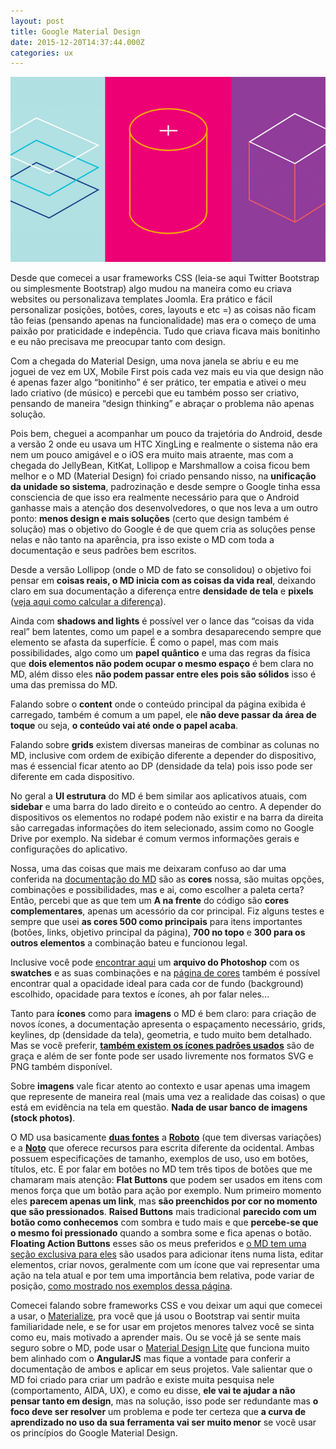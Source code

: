 ```yaml
---
layout: post
title: Google Material Design
date: 2015-12-20T14:37:44.000Z
categories: ux
---
```

<img src="/images/fulls/2015-12-20-material-design.jpg" class="fit image" alt="Google Material Design">

Desde que comecei a usar frameworks CSS (leia-se aqui Twitter Bootstrap ou simplesmente Bootstrap) algo mudou na maneira como eu criava websites ou personalizava templates Joomla. Era prático e fácil personalizar posições, botões, cores, layouts e etc =) as coisas não ficam tão feias (pensando apenas na funcionalidade) mas era o começo de uma paixão por praticidade e indepência. Tudo que criava ficava mais bonitinho e eu não precisava me preocupar tanto com design.

Com a chegada do Material Design, uma nova janela se abriu e eu me joguei de vez em UX, Mobile First pois cada vez mais eu via que design não é apenas fazer algo “bonitinho” é ser prático, ter empatia e ativei o meu lado criativo (de músico) e percebi que eu também posso ser criativo, pensando de maneira “design thinking” e abraçar o problema não apenas solução.

Pois bem, cheguei a acompanhar um pouco da trajetória do Android, desde a versão 2 onde eu usava um HTC XingLing e realmente o sistema não era nem um pouco amigável e o iOS era muito mais atraente, mas com a chegada do JellyBean, KitKat, Lollipop e Marshmallow a coisa ficou bem melhor e o MD (Material Design) foi criado pensando nisso, na <strong>unificação da unidade so sistema</strong>, padrozinação e desde sempre o Google tinha essa consciencia de que isso era realmente necessário para que o Android ganhasse mais a atenção dos desenvolvedores, o que nos leva a um outro ponto: <strong>menos design e mais soluções</strong> (certo que design também é solução) mas o objetivo do Google é de que quem cria as soluções pense nelas e não tanto na aparência, pra isso existe o MD com toda a documentação e seus padrões bem escritos.

Desde a versão Lollipop (onde o MD de fato se consolidou) o objetivo foi pensar em <strong>coisas reais, o MD inicia com as coisas da vida real</strong>, deixando claro em sua documentação a diferença entre <strong>densidade de tela</strong> e <strong>pixels</strong> (<a href="http://www.google.com.br/design/spec/layout/units-measurements.html#units-measurements-pixel-density">veja aqui como calcular a diferença</a>).

Ainda com <strong>shadows and lights</strong> é possível ver o lance das “coisas da vida real” bem latentes, como um papel e a sombra desaparecendo sempre que elemento se afasta da superfície. É como o papel, mas com mais possibilidades, algo como um <strong>papel quântico</strong> e uma das regras da física que <strong>dois elementos não podem ocupar o mesmo espaço</strong> é bem clara no MD, além disso eles <strong>não podem passar entre eles pois são sólidos</strong> isso é uma das premissa do MD.

Falando sobre o <strong>content</strong> onde o conteúdo principal da página exibida é carregado, também é comum a um papel, ele <strong>não deve passar da área de toque</strong> ou seja, <strong>o conteúdo vai até onde o papel acaba</strong>.

Falando sobre <strong>grids</strong> existem diversas maneiras de combinar as colunas no MD, inclusive com ordem de exibição diferente a depender do dispositivo, mas é essencial ficar atento ao DP (densidade da tela) pois isso pode ser diferente em cada dispositivo.

No geral a <strong>UI estrutura</strong> do MD é bem similar aos aplicativos atuais, com <strong>sidebar</strong> e uma barra do lado direito e o conteúdo ao centro. A depender do dispositivos os elementos no rodapé podem não existir e na barra da direita são carregadas informações do item selecionado, assim como no Google Drive por exemplo. Na sidebar é comum vermos informações gerais e configurações do aplicativo.

Nossa, uma das coisas que mais me deixaram confuso ao dar uma conferida na <a href="http://www.google.com/design/spec/material-design/introduction.html">documentação do MD</a> são as <strong>cores</strong> nossa, são muitas opções, combinações e possibilidades, mas e ai, como escolher a paleta certa? Então, percebi que as que tem um <strong>A na frente</strong> do código são <strong>cores complementares</strong>, apenas um acessório da cor principal. Fiz alguns testes e sempre que usei <strong>as cores 500 como principais</strong> para itens importantes (botões, links, objetivo principal da página), <strong>700 no topo</strong> e <strong>300 para os outros elementos</strong> a combinação bateu e funcionou legal.

Inclusive você pode <a href="http://www.google.com/design/spec/style/color.html#color-color-palette">encontrar aqui</a> um <strong>arquivo do Photoshop</strong> com os <strong>swatches</strong> e as suas combinações e na <a href="http://www.google.com/design/spec/style/color.html#color-ui-color-application">página de cores</a> também é possível encontrar qual a opacidade ideal para cada cor de fundo (background) escolhido, opacidade para textos e ícones, ah por falar neles…

Tanto para <strong>ícones</strong> como para <strong>imagens</strong> o MD é bem claro: para criação de novos ícones, a documentação apresenta o espaçamento necessário, grids, keylines, dp (densidade da tela), geometria, e tudo muito bem detalhado. Mas se você preferir, <a href="https://design.google.com/icons/"><strong>também existem os ícones padrões usados</strong></a> são de graça e além de ser fonte pode ser usado livremente nos formatos SVG e PNG também disponível.

Sobre <strong>imagens</strong> vale ficar atento ao contexto e usar apenas uma imagem que represente de maneira real (mais uma vez a realidade das coisas) o que está em evidência na tela em questão. <strong>Nada de usar banco de imagens (stock photos)</strong>.

O MD usa basicamente <a href="http://www.google.com.br/design/spec/style/typography.html#typography-styles"><strong>duas fontes</strong></a> a <a href="https://www.google.com/fonts/specimen/Roboto"><strong>Roboto</strong></a>  (que tem diversas variações) e a <a href="https://www.google.com/get/noto/"><strong>Noto</strong></a> que oferece recursos para escrita diferente da ocidental. Ambas possuem especificações de tamanho, exemplos de uso, uso em botões, títulos, etc. E por falar em botões no MD tem três tipos de botões que me chamaram mais atenção: <strong>Flat Buttons</strong> que podem ser usados em itens com menos força que um botão para ação por exemplo. Num primeiro momento eles <strong>parecem apenas um link</strong>, mas <strong>são preenchidos por cor no momento que são pressionados</strong>. <strong>Raised Buttons</strong> mais tradicional <strong>parecido com um botão como conhecemos</strong> com sombra e tudo mais e que <strong>percebe-se que o mesmo foi pressionado</strong> quando a sombra some e fica apenas o botão. <strong>Floating Action Buttons</strong> esses são os meus preferidos e <a href="http://www.google.com.br/design/spec/components/buttons-floating-action-button.html"> o MD tem uma seção exclusiva para eles</a> são usados para adicionar itens numa lista, editar elementos, criar novos, geralmente com um ícone que vai representar uma ação na tela atual e por tem uma importância bem relativa, pode variar de posição, <a href="http://www.google.com.br/design/spec/components/buttons-floating-action-button.html#buttons-floating-action-button-floating-action-button"> como mostrado nos exemplos dessa página</a>.

Comecei falando sobre frameworks CSS e vou deixar um aqui que comecei a usar, o <a href="http://materializecss.com/">Materialize</a>, pra você que já usou o Bootstrap vai sentir muita familiaridade nele, e se for usar em projetos menores talvez você se sinta como eu, mais motivado a aprender mais. Ou se você já se sente mais seguro sobre o MD, pode usar o <a href="http://www.getmdl.io/">Material Design Lite</a> que funciona muito bem alinhado com o <strong>AngularJS</strong> mas fique a vontade para conferir a documentação de ambos e aplicar em seus projetos. Vale salientar que o MD foi criado para criar um padrão e existe muita pesquisa nele (comportamento, AIDA, UX), e como eu disse, <strong>ele vai te ajudar a não pensar tanto em design</strong>, mas na solução, isso pode ser redundante mas <strong>o foco deve ser resolver</strong> um problema e pode ter certeza que <strong>a curva de aprendizado no uso da sua ferramenta vai ser muito menor</strong> se você usar os princípios do Google Material Design.
